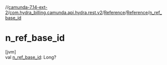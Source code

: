//[camunda-7.14-ext-2](../../../../index.md)/[com.hydra_billing.camunda.api.hydra.rest.v2](../../index.md)/[Reference](../index.md)/[Reference](index.md)/[n_ref_base_id](n_ref_base_id.md)

# n_ref_base_id

[jvm]\
val [n_ref_base_id](n_ref_base_id.md): Long?
